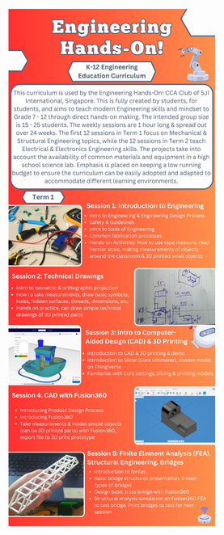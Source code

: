 ![alt text](https://github.com/donguyengiac/engineering-curriculum/blob/main/Engineering%20Pics/K-12%20Engineering%20Education%20Curriculum%20(from%20SJII%20Engineering%20Hands-On!)-1.jpg?raw=true)
